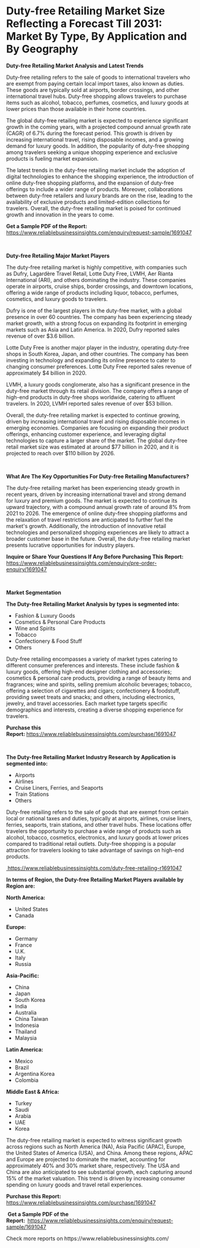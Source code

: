 <p><h1>Duty-free Retailing Market Size Reflecting a Forecast Till 2031: Market By Type, By Application and By Geography</h1></p><p><strong>Duty-free Retailing Market Analysis and Latest Trends</strong></p>
<p><p>Duty-free retailing refers to the sale of goods to international travelers who are exempt from paying certain local import taxes, also known as duties. These goods are typically sold at airports, border crossings, and other international travel hubs. Duty-free shopping allows travelers to purchase items such as alcohol, tobacco, perfumes, cosmetics, and luxury goods at lower prices than those available in their home countries.</p><p>The global duty-free retailing market is expected to experience significant growth in the coming years, with a projected compound annual growth rate (CAGR) of 6.7% during the forecast period. This growth is driven by increasing international travel, rising disposable incomes, and a growing demand for luxury goods. In addition, the popularity of duty-free shopping among travelers seeking a unique shopping experience and exclusive products is fueling market expansion.</p><p>The latest trends in the duty-free retailing market include the adoption of digital technologies to enhance the shopping experience, the introduction of online duty-free shopping platforms, and the expansion of duty-free offerings to include a wider range of products. Moreover, collaborations between duty-free retailers and luxury brands are on the rise, leading to the availability of exclusive products and limited-edition collections for travelers. Overall, the duty-free retailing market is poised for continued growth and innovation in the years to come.</p></p>
<p><strong>Get a Sample PDF of the Report:&nbsp;</strong> <a href="https://www.reliablebusinessinsights.com/enquiry/request-sample/1691047">https://www.reliablebusinessinsights.com/enquiry/request-sample/1691047</a></p>
<p>&nbsp;</p>
<p><strong>Duty-free Retailing Major Market Players</strong></p>
<p><p>The duty-free retailing market is highly competitive, with companies such as Dufry, Lagardère Travel Retail, Lotte Duty Free, LVMH, Aer Rianta International (ARI), and others dominating the industry. These companies operate in airports, cruise ships, border crossings, and downtown locations, offering a wide range of products including liquor, tobacco, perfumes, cosmetics, and luxury goods to travelers.</p><p>Dufry is one of the largest players in the duty-free market, with a global presence in over 60 countries. The company has been experiencing steady market growth, with a strong focus on expanding its footprint in emerging markets such as Asia and Latin America. In 2020, Dufry reported sales revenue of over $3.6 billion.</p><p>Lotte Duty Free is another major player in the industry, operating duty-free shops in South Korea, Japan, and other countries. The company has been investing in technology and expanding its online presence to cater to changing consumer preferences. Lotte Duty Free reported sales revenue of approximately $4 billion in 2020.</p><p>LVMH, a luxury goods conglomerate, also has a significant presence in the duty-free market through its retail division. The company offers a range of high-end products in duty-free shops worldwide, catering to affluent travelers. In 2020, LVMH reported sales revenue of over $53 billion.</p><p>Overall, the duty-free retailing market is expected to continue growing, driven by increasing international travel and rising disposable incomes in emerging economies. Companies are focusing on expanding their product offerings, enhancing customer experience, and leveraging digital technologies to capture a larger share of the market. The global duty-free retail market size was estimated at around $77 billion in 2020, and it is projected to reach over $110 billion by 2026.</p></p>
<p>&nbsp;</p>
<p><strong>What Are The Key Opportunities For Duty-free Retailing Manufacturers?</strong></p>
<p><p>The duty-free retailing market has been experiencing steady growth in recent years, driven by increasing international travel and strong demand for luxury and premium goods. The market is expected to continue its upward trajectory, with a compound annual growth rate of around 8% from 2021 to 2026. The emergence of online duty-free shopping platforms and the relaxation of travel restrictions are anticipated to further fuel the market's growth. Additionally, the introduction of innovative retail technologies and personalized shopping experiences are likely to attract a broader customer base in the future. Overall, the duty-free retailing market presents lucrative opportunities for industry players.</p></p>
<p><strong>Inquire or Share Your Questions If Any Before Purchasing This Report:</strong> <a href="https://www.reliablebusinessinsights.com/enquiry/pre-order-enquiry/1691047">https://www.reliablebusinessinsights.com/enquiry/pre-order-enquiry/1691047</a></p>
<p>&nbsp;</p>
<p><strong>Market Segmentation</strong></p>
<p><strong>The Duty-free Retailing Market Analysis by types is segmented into:</strong></p>
<p><ul><li>Fashion & Luxury Goods</li><li>Cosmetics & Personal Care Products</li><li>Wine and Spirits</li><li>Tobacco</li><li>Confectionery & Food Stuff</li><li>Others</li></ul></p>
<p><p>Duty-free retailing encompasses a variety of market types catering to different consumer preferences and interests. These include fashion & luxury goods, offering high-end designer clothing and accessories; cosmetics & personal care products, providing a range of beauty items and fragrances; wine and spirits, selling premium alcoholic beverages; tobacco, offering a selection of cigarettes and cigars; confectionery & foodstuff, providing sweet treats and snacks; and others, including electronics, jewelry, and travel accessories. Each market type targets specific demographics and interests, creating a diverse shopping experience for travelers.</p></p>
<p><strong>Purchase this Report:&nbsp;</strong><a href="https://www.reliablebusinessinsights.com/purchase/1691047">https://www.reliablebusinessinsights.com/purchase/1691047</a></p>
<p>&nbsp;</p>
<p><strong>The Duty-free Retailing Market Industry Research by Application is segmented into:</strong></p>
<p><ul><li>Airports</li><li>Airlines</li><li>Cruise Liners, Ferries, and Seaports</li><li>Train Stations</li><li>Others</li></ul></p>
<p><p>Duty-free retailing refers to the sale of goods that are exempt from certain local or national taxes and duties, typically at airports, airlines, cruise liners, ferries, seaports, train stations, and other travel hubs. These locations offer travelers the opportunity to purchase a wide range of products such as alcohol, tobacco, cosmetics, electronics, and luxury goods at lower prices compared to traditional retail outlets. Duty-free shopping is a popular attraction for travelers looking to take advantage of savings on high-end products.</p></p>
<p><a href="https://www.reliablebusinessinsights.com/duty-free-retailing-r1691047">&nbsp;https://www.reliablebusinessinsights.com/duty-free-retailing-r1691047</a></p>
<p><strong>In terms of Region, the Duty-free Retailing Market Players available by Region are:</strong></p>
<p>
    <p> <strong> North America: </strong>
        <ul>
            <li>United States</li>
            <li>Canada</li>
        </ul>
        </p> 
    <p> <strong> Europe: </strong>
        <ul>
            <li>Germany</li>
            <li>France</li>
            <li>U.K.</li>
            <li>Italy</li>
            <li>Russia</li>
        </ul>
        </p> 
    <p> <strong> Asia-Pacific: </strong>
        <ul>
            <li>China</li>
            <li>Japan</li>
            <li>South Korea</li>
            <li>India</li>
            <li>Australia</li>
            <li>China Taiwan</li>
            <li>Indonesia</li>
            <li>Thailand</li>
            <li>Malaysia</li>
        </ul>
        </p> 
    <p> <strong> Latin America: </strong>
        <ul>
            <li>Mexico</li>
            <li>Brazil</li>
            <li>Argentina Korea</li>
            <li>Colombia</li>
        </ul>
        </p> 
    <p> <strong> Middle East & Africa: </strong>
        <ul>
            <li>Turkey</li>
            <li>Saudi</li>
            <li>Arabia</li>
            <li>UAE</li>
            <li>Korea</li>
        </ul>
    </p>
    </p>
<p><p>The duty-free retailing market is expected to witness significant growth across regions such as North America (NA), Asia Pacific (APAC), Europe, the United States of America (USA), and China. Among these regions, APAC and Europe are projected to dominate the market, accounting for approximately 40% and 30% market share, respectively. The USA and China are also anticipated to see substantial growth, each capturing around 15% of the market valuation. This trend is driven by increasing consumer spending on luxury goods and travel retail experiences.</p></p>
<p><strong>Purchase this Report: </strong><a href="https://www.reliablebusinessinsights.com/purchase/1691047">https://www.reliablebusinessinsights.com/purchase/1691047</a></p>
<p>&nbsp;<strong>Get a Sample PDF of the Report:&nbsp;&nbsp;</strong><a href="https://www.reliablebusinessinsights.com/enquiry/request-sample/1691047">https://www.reliablebusinessinsights.com/enquiry/request-sample/1691047</a></p>
<p><strong></strong></p>
<p>Check more reports on https://www.reliablebusinessinsights.com/</p>